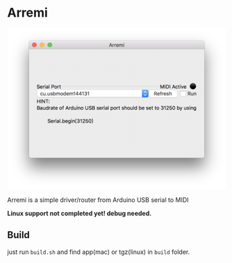 Arremi
=====

![Screen Shot](ScreenShot.png)

Arremi is a simple driver/router from Arduino USB serial to MIDI

**Linux support not completed yet! debug needed.**

## Build
just run `build.sh` and find app(mac) or tgz(linux) in `build` folder.